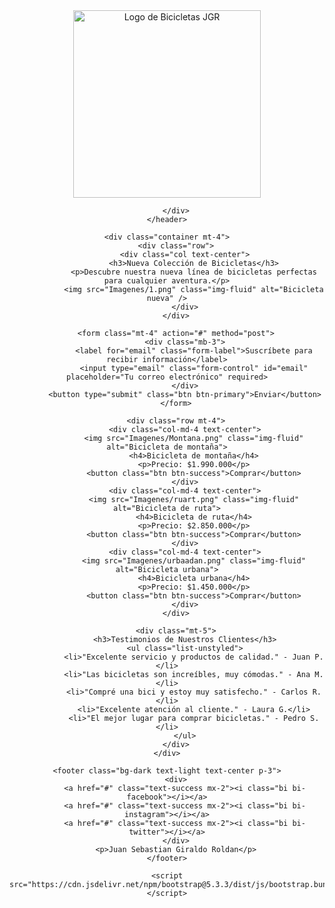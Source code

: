 <!DOCTYPE html>
<html lang="es">
<head>
    <meta charset="UTF-8">
    <meta http-equiv="X-UA-Compatible" content="IE=edge">
    <meta name="viewport" content="width=device-width, initial-scale=1.0">
    <title>Bicicletas JGR</title>
    <link href="https://cdn.jsdelivr.net/npm/bootstrap@5.3.3/dist/css/bootstrap.min.css" rel="stylesheet">
    <link rel="stylesheet" href="styles.css">
    <link rel="stylesheet" href="https://cdn.jsdelivr.net/npm/bootstrap-icons@1.10.5/font/bootstrap-icons.css">
</head>
<body>
    <header class="bg-primary text-light text-center p-3 d-flex align-items-center justify-content-center">
        <img src="Imagenes/Screenshot 2024-11-14 110311.png" alt="Logo de Bicicletas JGR" class="me-3" style="height: 300px;">
        <div>
            
        </div>
    </header>

    <div class="container mt-4">
        <div class="row">
            <div class="col text-center">
                <h3>Nueva Colección de Bicicletas</h3>
                <p>Descubre nuestra nueva línea de bicicletas perfectas para cualquier aventura.</p>
                <img src="Imagenes/1.png" class="img-fluid" alt="Bicicleta nueva" />
            </div>
        </div>

        <form class="mt-4" action="#" method="post">
            <div class="mb-3">
                <label for="email" class="form-label">Suscríbete para recibir información</label>
                <input type="email" class="form-control" id="email" placeholder="Tu correo electrónico" required>
            </div>
            <button type="submit" class="btn btn-primary">Enviar</button>
        </form>

        <div class="row mt-4">
            <div class="col-md-4 text-center">
                <img src="Imagenes/Montana.png" class="img-fluid" alt="Bicicleta de montaña">
                <h4>Bicicleta de montaña</h4>
                <p>Precio: $1.990.000</p>
                <button class="btn btn-success">Comprar</button>
            </div>
            <div class="col-md-4 text-center">
                <img src="Imagenes/ruart.png" class="img-fluid" alt="Bicicleta de ruta">
                <h4>Bicicleta de ruta</h4>
                <p>Precio: $2.850.000</p>
                <button class="btn btn-success">Comprar</button>
            </div>
            <div class="col-md-4 text-center">
                <img src="Imagenes/urbaadan.png" class="img-fluid" alt="Bicicleta urbana">
                <h4>Bicicleta urbana</h4>
                <p>Precio: $1.450.000</p>
                <button class="btn btn-success">Comprar</button>
            </div>
        </div>

        <div class="mt-5">
            <h3>Testimonios de Nuestros Clientes</h3>
            <ul class="list-unstyled">
                <li>"Excelente servicio y productos de calidad." - Juan P.</li>
                <li>"Las bicicletas son increíbles, muy cómodas." - Ana M.</li>
                <li>"Compré una bici y estoy muy satisfecho." - Carlos R.</li>
                <li>"Excelente atención al cliente." - Laura G.</li>
                <li>"El mejor lugar para comprar bicicletas." - Pedro S.</li>
            </ul>
        </div>
    </div>

    <footer class="bg-dark text-light text-center p-3">
        <div>
            <a href="#" class="text-success mx-2"><i class="bi bi-facebook"></i></a>
            <a href="#" class="text-success mx-2"><i class="bi bi-instagram"></i></a>
            <a href="#" class="text-success mx-2"><i class="bi bi-twitter"></i></a>
        </div>
        <p>Juan Sebastian Giraldo Roldan</p>
    </footer>

    <script src="https://cdn.jsdelivr.net/npm/bootstrap@5.3.3/dist/js/bootstrap.bundle.min.js"></script>
</body>
